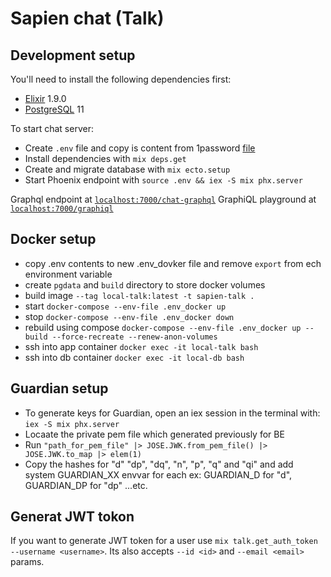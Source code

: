 # Sapien chat (Talk)

## Development setup

You'll need to install the following dependencies first:

* [Elixir](https://elixir-lang.org/install.html) 1.9.0
* [PostgreSQL](https://postgresapp.com/) 11

To start chat server:

* Create `.env` file and copy is content from 1password [file](https://sapien.1password.com/vaults/ajcgx3zogtvg6xo7qkzou5jjd4/allitems/whypdk7xhjabpmijt76osgesl4)
* Install dependencies with `mix deps.get`
* Create and migrate database with `mix ecto.setup`
* Start Phoenix endpoint with `source .env && iex -S mix phx.server`

Graphql endpoint at [`localhost:7000/chat-graphql`](http://localhost:7000/graphql)
GraphiQL playground at [`localhost:7000/graphiql`](http://localhost:7000/graphiql)

## Docker setup
* copy .env contents to new .env_dovker file and remove `export` from ech environment variable
* create `pgdata` and `build` directory to store docker volumes 
* build image `--tag local-talk:latest -t sapien-talk . `
* start `docker-compose --env-file .env_docker up`
* stop `docker-compose --env-file .env_docker down`
* rebuild using compose `docker-compose --env-file .env_docker up --build --force-recreate --renew-anon-volumes`
* ssh into app container `docker exec -it local-talk bash`
* ssh into db container `docker exec -it local-db bash`


## Guardian setup
* To generate keys for Guardian, open an iex session in the terminal with: `iex -S mix phx.server`
* Locaate the private pem file which generated previously for BE
* Run `"path_for_pem_file" |> JOSE.JWK.from_pem_file() |> JOSE.JWK.to_map |> elem(1)`
* Copy the hashes for "d" "dp", "dq", "n", "p", "q" and "qi" and add system GUARDIAN_XX envvar for each
 ex: GUARDIAN_D for "d", GUARDIAN_DP for "dp" ...etc.


## Generat JWT tokon
If you want to generate JWT token for a user use `mix talk.get_auth_token --username <username>`. Its  also accepts `--id <id>` and `--email <email>` params.
